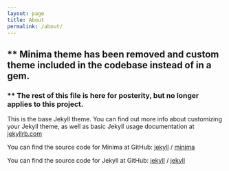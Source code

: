 ```yaml
---
layout: page
title: About
permalink: /about/
---
```


## ** Minima theme has been removed and custom theme included in the codebase instead of in a gem.
### ** The rest of this file is here for posterity, but no longer applies to this project.

This is the base Jekyll theme. You can find out more info about customizing your Jekyll theme, as well as basic Jekyll usage documentation at [jekyllrb.com](https://jekyllrb.com/)

You can find the source code for Minima at GitHub:
[jekyll][jekyll-organization] /
[minima](https://github.com/jekyll/minima)

You can find the source code for Jekyll at GitHub:
[jekyll][jekyll-organization] /
[jekyll](https://github.com/jekyll/jekyll)


[jekyll-organization]: https://github.com/jekyll
